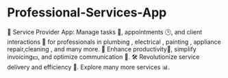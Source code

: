 # Professional-Services-App
 📱 Service Provider App: Manage tasks 📅, appointments 🕒, and client interactions 💬 for professionals in plumbing , electrical , painting , appliance repair,cleaning , and many more. 💼 Enhance productivity🚀, simplify invoicing💵, and optimize communication 📧. 🛠️ Revolutionize service delivery and efficiency 🌟. Explore many more services 📊.
